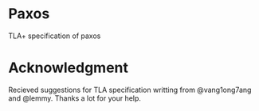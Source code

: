 # Paxos

TLA+ specification of paxos

# Acknowledgment

Recieved suggestions for TLA specification writting from @vang1ong7ang and @lemmy. Thanks a lot for your help.
